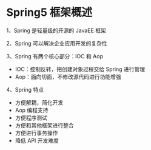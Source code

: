 # **Spring5** 框架概述

1、Spring 是轻量级的开源的 JavaEE 框架

2、Spring 可以解决企业应用开发的复杂性

3、Spring 有两个核心部分：IOC 和 Aop

- IOC：控制反转，把创建对象过程交给 Spring 进行管理
- Aop：面向切面，不修改源代码进行功能增强

4、Spring 特点

- 方便解耦，简化开发
- Aop 编程支持
- 方便程序测试
- 方便和其他框架进行整合
- 方便进行事务操作
- 降低 API 开发难度


